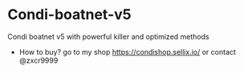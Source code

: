 # Condi-boatnet-v5
Condi boatnet v5 with powerful killer and optimized methods
- How to buy? go to my shop https://condishop.sellix.io/ or contact @zxcr9999
